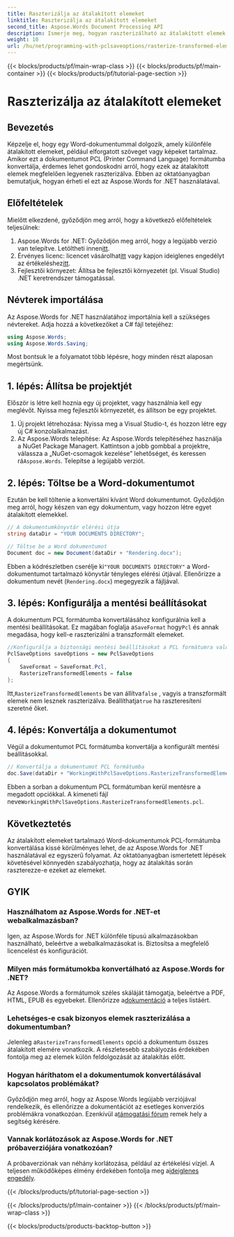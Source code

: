 ```yaml
---
title: Raszterizálja az átalakított elemeket
linktitle: Raszterizálja az átalakított elemeket
second_title: Aspose.Words Document Processing API
description: Ismerje meg, hogyan raszterizálható az átalakított elemek Word-dokumentumok PCL formátumba konvertálásakor az Aspose.Words for .NET használatával. Lépésről lépésre útmutató mellékelve.
weight: 10
url: /hu/net/programming-with-pclsaveoptions/rasterize-transformed-elements/
---
```


{{< blocks/products/pf/main-wrap-class >}}
{{< blocks/products/pf/main-container >}}
{{< blocks/products/pf/tutorial-page-section >}}

# Raszterizálja az átalakított elemeket

## Bevezetés

Képzelje el, hogy egy Word-dokumentummal dolgozik, amely különféle átalakított elemeket, például elforgatott szöveget vagy képeket tartalmaz. Amikor ezt a dokumentumot PCL (Printer Command Language) formátumba konvertálja, érdemes lehet gondoskodni arról, hogy ezek az átalakított elemek megfelelően legyenek raszterizálva. Ebben az oktatóanyagban bemutatjuk, hogyan érheti el ezt az Aspose.Words for .NET használatával.

## Előfeltételek

Mielőtt elkezdené, győződjön meg arról, hogy a következő előfeltételek teljesülnek:

1.  Aspose.Words for .NET: Győződjön meg arról, hogy a legújabb verzió van telepítve. Letöltheti innen[itt](https://releases.aspose.com/words/net/).
2.  Érvényes licenc: licencet vásárolhat[itt](https://purchase.aspose.com/buy) vagy kapjon ideiglenes engedélyt az értékeléshez[itt](https://purchase.aspose.com/temporary-license/).
3. Fejlesztői környezet: Állítsa be fejlesztői környezetét (pl. Visual Studio) .NET keretrendszer támogatással.

## Névterek importálása

Az Aspose.Words for .NET használatához importálnia kell a szükséges névtereket. Adja hozzá a következőket a C# fájl tetejéhez:

```csharp
using Aspose.Words;
using Aspose.Words.Saving;
```

Most bontsuk le a folyamatot több lépésre, hogy minden részt alaposan megértsünk.

## 1. lépés: Állítsa be projektjét

Először is létre kell hoznia egy új projektet, vagy használnia kell egy meglévőt. Nyissa meg fejlesztői környezetét, és állítson be egy projektet.

1. Új projekt létrehozása: Nyissa meg a Visual Studio-t, és hozzon létre egy új C# konzolalkalmazást.
2.  Az Aspose.Words telepítése: Az Aspose.Words telepítéséhez használja a NuGet Package Managert. Kattintson a jobb gombbal a projektre, válassza a „NuGet-csomagok kezelése” lehetőséget, és keressen rá`Aspose.Words`. Telepítse a legújabb verziót.

## 2. lépés: Töltse be a Word-dokumentumot

Ezután be kell töltenie a konvertálni kívánt Word dokumentumot. Győződjön meg arról, hogy készen van egy dokumentum, vagy hozzon létre egyet átalakított elemekkel.

```csharp
// A dokumentumkönyvtár elérési útja
string dataDir = "YOUR DOCUMENTS DIRECTORY";

// Töltse be a Word dokumentumot
Document doc = new Document(dataDir + "Rendering.docx");
```

 Ebben a kódrészletben cserélje ki`"YOUR DOCUMENTS DIRECTORY"` a Word-dokumentumot tartalmazó könyvtár tényleges elérési útjával. Ellenőrizze a dokumentum nevét (`Rendering.docx`) megegyezik a fájljával.

## 3. lépés: Konfigurálja a mentési beállításokat

 A dokumentum PCL formátumba konvertálásához konfigurálnia kell a mentési beállításokat. Ez magában foglalja a`SaveFormat` hogy`Pcl` és annak megadása, hogy kell-e raszterizálni a transzformált elemeket.

```csharp
//Konfigurálja a biztonsági mentési beállításokat a PCL formátumra való átalakításhoz
PclSaveOptions saveOptions = new PclSaveOptions
{
    SaveFormat = SaveFormat.Pcl,
    RasterizeTransformedElements = false
};
```

 Itt,`RasterizeTransformedElements` be van állítva`false` , vagyis a transzformált elemek nem lesznek raszterizálva. Beállíthatja`true` ha raszteresíteni szeretné őket.

## 4. lépés: Konvertálja a dokumentumot

Végül a dokumentumot PCL formátumba konvertálja a konfigurált mentési beállításokkal.

```csharp
// Konvertálja a dokumentumot PCL formátumba
doc.Save(dataDir + "WorkingWithPclSaveOptions.RasterizeTransformedElements.pcl", saveOptions);
```

 Ebben a sorban a dokumentum PCL formátumban kerül mentésre a megadott opciókkal. A kimeneti fájl neve`WorkingWithPclSaveOptions.RasterizeTransformedElements.pcl`.

## Következtetés

Az átalakított elemeket tartalmazó Word-dokumentumok PCL-formátumba konvertálása kissé körülményes lehet, de az Aspose.Words for .NET használatával ez egyszerű folyamat. Az oktatóanyagban ismertetett lépések követésével könnyedén szabályozhatja, hogy az átalakítás során raszterezze-e ezeket az elemeket.

## GYIK

### Használhatom az Aspose.Words for .NET-et webalkalmazásban?  
Igen, az Aspose.Words for .NET különféle típusú alkalmazásokban használható, beleértve a webalkalmazásokat is. Biztosítsa a megfelelő licencelést és konfigurációt.

### Milyen más formátumokba konvertálható az Aspose.Words for .NET?  
Az Aspose.Words a formátumok széles skáláját támogatja, beleértve a PDF, HTML, EPUB és egyebeket. Ellenőrizze a[dokumentáció](https://reference.aspose.com/words/net/) a teljes listáért.

### Lehetséges-e csak bizonyos elemek raszterizálása a dokumentumban?  
 Jelenleg a`RasterizeTransformedElements` opció a dokumentum összes átalakított elemére vonatkozik. A részletesebb szabályozás érdekében fontolja meg az elemek külön feldolgozását az átalakítás előtt.

### Hogyan háríthatom el a dokumentumok konvertálásával kapcsolatos problémákat?  
 Győződjön meg arról, hogy az Aspose.Words legújabb verziójával rendelkezik, és ellenőrizze a dokumentációt az esetleges konverziós problémákra vonatkozóan. Ezenkívül a[támogatási fórum](https://forum.aspose.com/c/words/8) remek hely a segítség kérésére.

### Vannak korlátozások az Aspose.Words for .NET próbaverziójára vonatkozóan?  
 A próbaverziónak van néhány korlátozása, például az értékelési vízjel. A teljesen működőképes élmény érdekében fontolja meg a[ideiglenes engedély](https://purchase.aspose.com/temporary-license/).

{{< /blocks/products/pf/tutorial-page-section >}}

{{< /blocks/products/pf/main-container >}}
{{< /blocks/products/pf/main-wrap-class >}}

{{< blocks/products/products-backtop-button >}}
